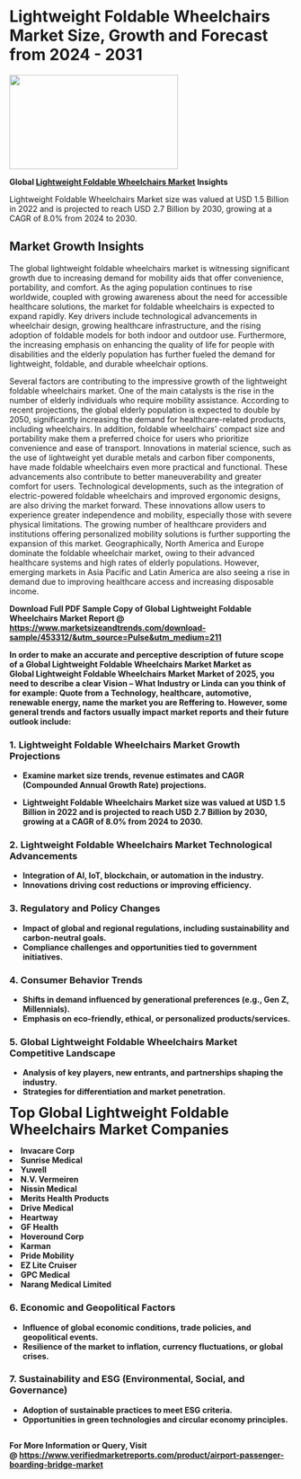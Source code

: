 <H1>Lightweight Foldable Wheelchairs Market Size, Growth and Forecast from 2024 - 2031</H1><img class="aligncenter size-medium wp-image-584254" src="https://thirdeyenews.in/wp-content/uploads/2024/09/Global-Market-Research-300x168.jpeg" alt="" width="300" height="168" /><p><strong>Global&nbsp;<a href="https://www.marketsizeandtrends.com/download-sample/453312/&amp;utm_source=Pulse&amp;utm_medium=211">Lightweight Foldable Wheelchairs Market</a> Insights</strong></p><p>Lightweight Foldable Wheelchairs Market size was valued at USD 1.5 Billion in 2022 and is projected to reach USD 2.7 Billion by 2030, growing at a CAGR of 8.0% from 2024 to 2030.</p><p><h2>Market Growth Insights</h2> <p>The global lightweight foldable wheelchairs market is witnessing significant growth due to increasing demand for mobility aids that offer convenience, portability, and comfort. As the aging population continues to rise worldwide, coupled with growing awareness about the need for accessible healthcare solutions, the market for foldable wheelchairs is expected to expand rapidly. Key drivers include technological advancements in wheelchair design, growing healthcare infrastructure, and the rising adoption of foldable models for both indoor and outdoor use. Furthermore, the increasing emphasis on enhancing the quality of life for people with disabilities and the elderly population has further fueled the demand for lightweight, foldable, and durable wheelchair options.</p> <p><strong></strong></p> <p>Several factors are contributing to the impressive growth of the lightweight foldable wheelchairs market. One of the main catalysts is the rise in the number of elderly individuals who require mobility assistance. According to recent projections, the global elderly population is expected to double by 2050, significantly increasing the demand for healthcare-related products, including wheelchairs. In addition, foldable wheelchairs' compact size and portability make them a preferred choice for users who prioritize convenience and ease of transport. Innovations in material science, such as the use of lightweight yet durable metals and carbon fiber components, have made foldable wheelchairs even more practical and functional. These advancements also contribute to better maneuverability and greater comfort for users. Technological developments, such as the integration of electric-powered foldable wheelchairs and improved ergonomic designs, are also driving the market forward. These innovations allow users to experience greater independence and mobility, especially those with severe physical limitations. The growing number of healthcare providers and institutions offering personalized mobility solutions is further supporting the expansion of this market. Geographically, North America and Europe dominate the foldable wheelchair market, owing to their advanced healthcare systems and high rates of elderly populations. However, emerging markets in Asia Pacific and Latin America are also seeing a rise in demand due to improving healthcare access and increasing disposable income. <p><strong></p><p><span class=""><strong>Download Full PDF Sample Copy of Global Lightweight Foldable Wheelchairs Market Report</strong> @ <a href="https://www.marketsizeandtrends.com/download-sample/453312/&amp;utm_source=Pulse&amp;utm_medium=211" target="_blank">https://www.marketsizeandtrends.com/download-sample/453312/&amp;utm_source=Pulse&amp;utm_medium=211</a></span></p><p>In order to make an accurate and perceptive description of future scope of a Global&nbsp;Lightweight Foldable Wheelchairs Market Market as Global&nbsp;Lightweight Foldable Wheelchairs Market Market of 2025, you need to describe a clear Vision &ndash; What Industry or Linda can you think of for example: Quote from a Technology, healthcare, automotive, renewable energy, name the market you are Reffering to. However, some general trends and factors usually impact market reports and their future outlook include:</p><h3>1.&nbsp;<strong>Lightweight Foldable Wheelchairs Market Growth Projections</strong></h3><ul><li>Examine market size trends, revenue estimates and CAGR (Compounded Annual Growth Rate) projections.</li><li><p>Lightweight Foldable Wheelchairs Market size was valued at USD 1.5 Billion in 2022 and is projected to reach USD 2.7 Billion by 2030, growing at a CAGR of 8.0% from 2024 to 2030.</p></li></ul><h3>2.&nbsp;<strong>Lightweight Foldable Wheelchairs Market Technological Advancements</strong></h3><ul><li>Integration of AI, IoT, blockchain, or automation in the industry.</li><li>Innovations driving cost reductions or improving efficiency.</li></ul><h3>3.&nbsp;<strong>Regulatory and Policy Changes</strong></h3><ul><li>Impact of global and regional regulations, including sustainability and carbon-neutral goals.</li><li>Compliance challenges and opportunities tied to government initiatives.</li></ul><h3>4.&nbsp;<strong>Consumer Behavior Trends</strong></h3><ul><li>Shifts in demand influenced by generational preferences (e.g., Gen Z, Millennials).</li><li>Emphasis on eco-friendly, ethical, or personalized products/services.</li></ul><h3>5.&nbsp;<strong>Global Lightweight Foldable Wheelchairs Market Competitive Landscape</strong></h3><ul><li>Analysis of key players, new entrants, and partnerships shaping the industry.</li><li>Strategies for differentiation and market penetration.</li></ul><p data-pm-slice="1 1 []"><span style="color: inherit; font-family: inherit; font-size: 25px;">Top Global Lightweight Foldable Wheelchairs Market Companies</span></p><div class="" data-test-id=""><p><li>Invacare Corp</li><li> Sunrise Medical</li><li> Yuwell</li><li> N.V. Vermeiren</li><li> Nissin Medical</li><li> Merits Health Products</li><li> Drive Medical</li><li> Heartway</li><li> GF Health</li><li> Hoveround Corp</li><li> Karman</li><li> Pride Mobility</li><li> EZ Lite Cruiser</li><li> GPC Medical</li><li> Narang Medical Limited</li></p></div><h3>6.&nbsp;<strong>Economic and Geopolitical Factors</strong></h3><ul><li>Influence of global economic conditions, trade policies, and geopolitical events.</li><li>Resilience of the market to inflation, currency fluctuations, or global crises.</li></ul><h3>7.&nbsp;<strong>Sustainability and ESG (Environmental, Social, and Governance)</strong></h3><ul><li>Adoption of sustainable practices to meet ESG criteria.</li><li>Opportunities in green technologies and circular economy principles.</li></ul><h2><strong style="font-size: 14px;">For More Information or Query, Visit @&nbsp;</strong><a style="background-color: #ffffff; font-size: 14px;" href="https://www.marketsizeandtrends.com/report/lightweight-foldable-wheelchairs-market/" target="_blank">https://www.verifiedmarketreports.com/product/airport-passenger-boarding-bridge-market</a></h2>
